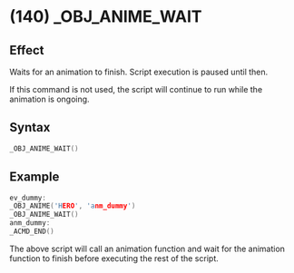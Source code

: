 # (140) _OBJ_ANIME_WAIT

## Effect

Waits for an animation to finish. Script execution is paused until then.

If this command is not used, the script will continue to run while the animation is ongoing.

## Syntax

```c
_OBJ_ANIME_WAIT()
```

## Example

```c
ev_dummy:
_OBJ_ANIME('HERO', 'anm_dummy')
_OBJ_ANIME_WAIT()
anm_dummy:
_ACMD_END()
```

The above script will call an animation function and wait for the animation function to finish before executing the rest of the script.
